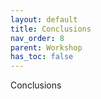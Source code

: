 ```yaml
---
layout: default
title: Conclusions
nav_order: 8
parent: Workshop
has_toc: false
---
```


Conclusions
